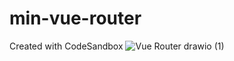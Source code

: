 # min-vue-router
Created with CodeSandbox
![Vue Router drawio (1)](https://github.com/AAA611/min-vue-router/assets/63993849/0f04e664-8976-4b58-af57-24eb001fa5e5)


